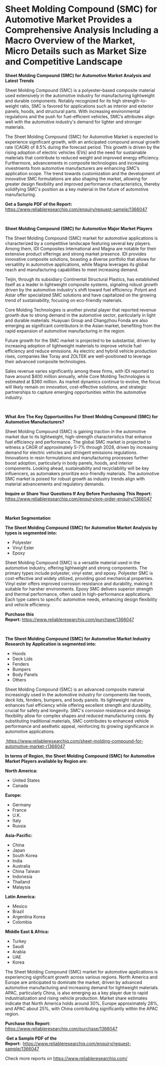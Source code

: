 <p><h1>Sheet Molding Compound (SMC) for Automotive Market Provides a Comprehensive Analysis Including a Macro Overview of the Market, Micro Details such as Market Size and Competitive Landscape</h1></p><p><strong>Sheet Molding Compound (SMC) for Automotive Market Analysis and Latest Trends</strong></p>
<p><p>Sheet Molding Compound (SMC) is a polyester-based composite material used extensively in the automotive industry for manufacturing lightweight and durable components. Notably recognized for its high strength-to-weight ratio, SMC is favored for applications such as interior and exterior panels, hoods, and structural parts. With increasing environmental regulations and the push for fuel-efficient vehicles, SMC’s attributes align well with the automotive industry's demand for lighter and stronger materials.</p><p>The Sheet Molding Compound (SMC) for Automotive Market is expected to experience significant growth, with an anticipated compound annual growth rate (CAGR) of 8.5% during the forecast period. This growth is driven by the rising adoption of electric vehicles (EVs) and the need for sustainable materials that contribute to reduced weight and improved energy efficiency. Furthermore, advancements in composite technologies and increasing investments from automotive manufacturers are enhancing SMC’s application scope. The trend towards customization and the development of innovative SMC formulations are also shaping the market, allowing for greater design flexibility and improved performance characteristics, thereby solidifying SMC's position as a key material in the future of automotive manufacturing.</p></p>
<p><strong>Get a Sample PDF of the Report:&nbsp;</strong> <a href="https://www.reliableresearchiq.com/enquiry/request-sample/1366047?utm_campaign=2732&utm_medium=2&utm_source=Github&utm_content=ia&utm_term=02042025&utm_id=sheet-molding-compound-smc-for-automotive">https://www.reliableresearchiq.com/enquiry/request-sample/1366047</a></p>
<p>&nbsp;</p>
<p><strong>Sheet Molding Compound (SMC) for Automotive Major Market Players</strong></p>
<p><p>The Sheet Molding Compound (SMC) market for automotive applications is characterized by a competitive landscape featuring several key players. Among them, IDI Composites International and Magna are notable for their extensive product offerings and strong market presence. IDI provides innovative composite solutions, boasting a diverse portfolio that allows for versatility in automotive applications, while Magna leverages its global reach and manufacturing capabilities to meet increasing demand.</p><p>Teijin, through its subsidiary Continental Structural Plastics, has established itself as a leader in lightweight composite systems, signaling robust growth driven by the automotive industry's shift toward fuel efficiency. Polynt and Astar offer specialized SMC solutions and have capitalized on the growing trend of sustainability, focusing on eco-friendly materials. </p><p>Core Molding Technologies is another pivotal player that reported revenue growth due to strong demand in the automotive sector, particularly in light and durable materials. Huayuan Group and Changzhou Fonda are also emerging as significant contributors in the Asian market, benefiting from the rapid expansion of automotive manufacturing in the region.</p><p>Future growth for the SMC market is projected to be substantial, driven by increasing adoption of lightweight materials to improve vehicle fuel efficiency and reduce emissions. As electric and hybrid vehicle production rises, companies like Toray and ZOLTEK are well-positioned to leverage their advanced composite technologies.</p><p>Sales revenue varies significantly among these firms, with IDI reported to have around $400 million annually, while Core Molding Technologies is estimated at $360 million. As market dynamics continue to evolve, the focus will likely remain on innovation, cost-effective solutions, and strategic partnerships to capture emerging opportunities within the automotive industry.</p></p>
<p>&nbsp;</p>
<p><strong>What Are The Key Opportunities For Sheet Molding Compound (SMC) for Automotive Manufacturers?</strong></p>
<p><p>Sheet Molding Compound (SMC) is gaining traction in the automotive market due to its lightweight, high-strength characteristics that enhance fuel efficiency and performance. The global SMC market is projected to witness a CAGR of approximately 5-7% through 2028, driven by increasing demand for electric vehicles and stringent emissions regulations. Innovations in resin formulations and manufacturing processes further boost adoption, particularly in body panels, hoods, and interior components. Looking ahead, sustainability and recyclability will be key influencers, as automakers prioritize eco-friendly materials. The automotive SMC market is poised for robust growth as industry trends align with material advancements and regulatory demands.</p></p>
<p><strong>Inquire or Share Your Questions If Any Before Purchasing This Report:</strong> <a href="https://www.reliableresearchiq.com/enquiry/pre-order-enquiry/1366047?utm_campaign=2732&utm_medium=2&utm_source=Github&utm_content=ia&utm_term=02042025&utm_id=sheet-molding-compound-smc-for-automotive">https://www.reliableresearchiq.com/enquiry/pre-order-enquiry/1366047</a></p>
<p>&nbsp;</p>
<p><strong>Market Segmentation</strong></p>
<p><strong>The Sheet Molding Compound (SMC) for Automotive Market Analysis by types is segmented into:</strong></p>
<p><ul><li>Polyester</li><li>Vinyl Ester</li><li>Epoxy</li></ul></p>
<p><p>Sheet Molding Compound (SMC) is a versatile material used in the automotive industry, offering lightweight and strong components. The primary types include polyester, vinyl ester, and epoxy. Polyester SMC is cost-effective and widely utilized, providing good mechanical properties. Vinyl ester offers improved corrosion resistance and durability, making it suitable for harsher environments. Epoxy SMC delivers superior strength and thermal performance, often used in high-performance applications. Each type caters to specific automotive needs, enhancing design flexibility and vehicle efficiency.</p></p>
<p><strong>Purchase this Report:&nbsp;</strong><a href="https://www.reliableresearchiq.com/purchase/1366047?utm_campaign=2732&utm_medium=2&utm_source=Github&utm_content=ia&utm_term=02042025&utm_id=sheet-molding-compound-smc-for-automotive">https://www.reliableresearchiq.com/purchase/1366047</a></p>
<p>&nbsp;</p>
<p><strong>The Sheet Molding Compound (SMC) for Automotive Market Industry Research by Application is segmented into:</strong></p>
<p><ul><li>Hoods</li><li>Deck Lids</li><li>Fenders</li><li>Bumpers</li><li>Body Panels</li><li>Others</li></ul></p>
<p><p>Sheet Molding Compound (SMC) is an advanced composite material increasingly used in the automotive industry for components like hoods, deck lids, fenders, bumpers, and body panels. Its lightweight nature enhances fuel efficiency while offering excellent strength and durability, crucial for safety and longevity. SMC's corrosion resistance and design flexibility allow for complex shapes and reduced manufacturing costs. By substituting traditional materials, SMC contributes to enhanced vehicle performance and aesthetic appeal, reinforcing its growing significance in automotive applications.</p></p>
<p><a href="https://www.reliableresearchiq.com/sheet-molding-compound-for-automotive-market-r1366047?utm_campaign=2732&utm_medium=2&utm_source=Github&utm_content=ia&utm_term=02042025&utm_id=sheet-molding-compound-smc-for-automotive">&nbsp;https://www.reliableresearchiq.com/sheet-molding-compound-for-automotive-market-r1366047</a></p>
<p><strong>In terms of Region, the Sheet Molding Compound (SMC) for Automotive Market Players available by Region are:</strong></p>
<p>
    <p> <strong> North America: </strong>
        <ul>
            <li>United States</li>
            <li>Canada</li>
        </ul>
        </p> 
    <p> <strong> Europe: </strong>
        <ul>
            <li>Germany</li>
            <li>France</li>
            <li>U.K.</li>
            <li>Italy</li>
            <li>Russia</li>
        </ul>
        </p> 
    <p> <strong> Asia-Pacific: </strong>
        <ul>
            <li>China</li>
            <li>Japan</li>
            <li>South Korea</li>
            <li>India</li>
            <li>Australia</li>
            <li>China Taiwan</li>
            <li>Indonesia</li>
            <li>Thailand</li>
            <li>Malaysia</li>
        </ul>
        </p> 
    <p> <strong> Latin America: </strong>
        <ul>
            <li>Mexico</li>
            <li>Brazil</li>
            <li>Argentina Korea</li>
            <li>Colombia</li>
        </ul>
        </p> 
    <p> <strong> Middle East & Africa: </strong>
        <ul>
            <li>Turkey</li>
            <li>Saudi</li>
            <li>Arabia</li>
            <li>UAE</li>
            <li>Korea</li>
        </ul>
    </p>
    </p>
<p><p>The Sheet Molding Compound (SMC) market for automotive applications is experiencing significant growth across various regions. North America and Europe are anticipated to dominate the market, driven by advanced automotive manufacturing and increasing demand for lightweight materials. APAC, particularly China, is also emerging as a key player due to rapid industrialization and rising vehicle production. Market share estimates indicate that North America holds around 30%, Europe approximately 28%, and APAC about 25%, with China contributing significantly within the APAC region.</p></p>
<p><strong>Purchase this Report: </strong><a href="https://www.reliableresearchiq.com/purchase/1366047?utm_campaign=2732&utm_medium=2&utm_source=Github&utm_content=ia&utm_term=02042025&utm_id=sheet-molding-compound-smc-for-automotive">https://www.reliableresearchiq.com/purchase/1366047</a></p>
<p>&nbsp;<strong>Get a Sample PDF of the Report:&nbsp;&nbsp;</strong><a href="https://www.reliableresearchiq.com/enquiry/request-sample/1366047?utm_campaign=2732&utm_medium=2&utm_source=Github&utm_content=ia&utm_term=02042025&utm_id=sheet-molding-compound-smc-for-automotive">https://www.reliableresearchiq.com/enquiry/request-sample/1366047</a></p>
<p><strong></strong></p>
<p>Check more reports on <a href="https://www.reliableresearchiq.com/?utm_campaign=2732&utm_medium=2&utm_source=Github&utm_content=ia&utm_term=02042025&utm_id=sheet-molding-compound-smc-for-automotive">https://www.reliableresearchiq.com/</a></p>